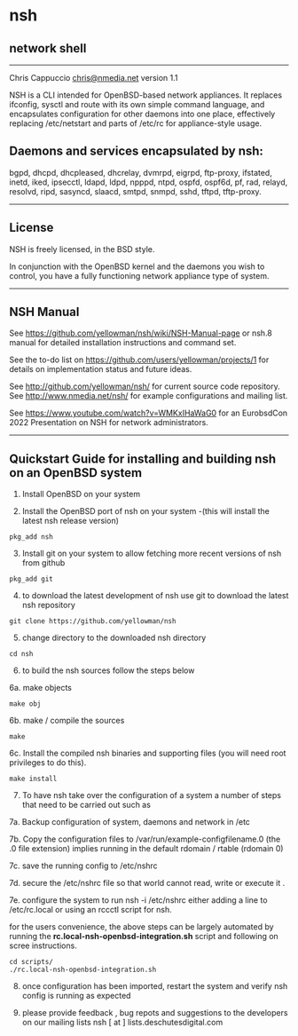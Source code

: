 # nsh 

## network shell

---
Chris Cappuccio <chris@nmedia.net> version 1.1


NSH is a CLI intended for OpenBSD-based network appliances. It replaces
ifconfig, sysctl and route with its own simple command language, and
encapsulates configuration for other daemons into one place, effectively
replacing /etc/netstart and parts of /etc/rc for appliance-style usage.

## Daemons and services encapsulated by nsh:

bgpd, dhcpd, dhcpleased, dhcrelay, dvmrpd, eigrpd, ftp-proxy, ifstated, inetd, 
iked, ipsecctl, ldapd, ldpd, npppd, ntpd, ospfd, ospf6d, pf, rad, relayd, 
resolvd, ripd, sasyncd, slaacd, smtpd, snmpd, sshd, tftpd, tftp-proxy.

---

## License 

NSH is freely licensed, in the BSD style.

In conjunction with the OpenBSD kernel and the daemons you wish to control,
you have a fully functioning network appliance type of system.

---

## NSH Manual

See https://github.com/yellowman/nsh/wiki/NSH-Manual-page or 
nsh.8 manual for detailed installation instructions and command set.

See the to-do list on https://github.com/users/yellowman/projects/1 for 
details on implementation status and future ideas.

See http://github.com/yellowman/nsh/ for current source code repository.
See http://www.nmedia.net/nsh/ for example configurations and mailing
list.

See https://www.youtube.com/watch?v=WMKxIHaWaG0 for an EurobsdCon 2022 
Presentation on NSH for network administrators. 

---

## Quickstart Guide for installing and building **nsh** on an OpenBSD system

1. Install OpenBSD on your system 

2. Install the OpenBSD port of nsh on your system -(this will install the latest nsh release version)

```shell
pkg_add nsh  
```

3. Install git on your system to allow fetching more recent versions of nsh from github

```shell
pkg_add git
```

4. to download the latest development of nsh use git to download the latest nsh repository

```shell
git clone https://github.com/yellowman/nsh
```

5. change directory to the downloaded nsh directory 

```shell
cd nsh
```

6. to build the nsh sources follow the steps below

6a. make objects

```shell
make obj
```

6b. make / compile the sources

```shell
make
```

6c.  Install the compiled nsh binaries and supporting files (you will need root privileges to do this).

```shell
make install
```

7. To have nsh take over the configuration of a system a number of steps that need to be carried out such as

7a. Backup configuration of system, daemons and network in /etc 

7b. Copy the configuration files to /var/run/example-configfilename.0  (the .0 file extension) implies running in the default rdomain / rtable (rdomain 0)

7c. save the running config to /etc/nshrc

7d. secure the /etc/nshrc file so that world cannot read, write or execute it . 

7e. configure the system to run nsh -i /etc/nshrc  either adding a line to /etc/rc.local or using an rccctl script for nsh.

for the users convenience, the above steps can be largely automated by running  the **rc.local-nsh-openbsd-integration.sh** script and following on scree instructions.

```shell
cd scripts/
./rc.local-nsh-openbsd-integration.sh
```
8. once configuration has been imported, restart the system and verify nsh config is running as expected

9. please provide feedback , bug repots and suggestions to the developers on 	our mailing lists  nsh [ at ] lists.deschutesdigital.com

    
